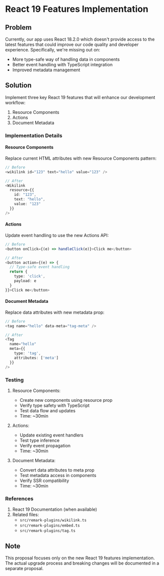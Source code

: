 # React 19 Features Implementation

## Problem
Currently, our app uses React 18.2.0 which doesn't provide access to the latest features that could improve our code quality and developer experience. Specifically, we're missing out on:
- More type-safe way of handling data in components
- Better event handling with TypeScript integration
- Improved metadata management

## Solution
Implement three key React 19 features that will enhance our development workflow:

1. Resource Components
2. Actions
3. Document Metadata

### Implementation Details

#### Resource Components
Replace current HTML attributes with new Resource Components pattern:

```typescript
// Before
<wikilink id="123" text="hello" value="123" />

// After
<Wikilink 
  resource={{ 
    id: "123", 
    text: "hello", 
    value: "123" 
  }} 
/>
```

#### Actions
Update event handling to use the new Actions API:

```typescript
// Before
<button onClick={(e) => handleClick(e)}>Click me</button>

// After
<button action={(e) => {
  // Type-safe event handling
  return {
    type: 'click',
    payload: e
  }
}}>Click me</button>
```

#### Document Metadata
Replace data attributes with new metadata prop:

```typescript
// Before
<tag name="hello" data-meta="tag-meta" />

// After
<Tag 
  name="hello" 
  meta={{
    type: 'tag',
    attributes: ['meta']
  }} 
/>
```

### Testing
1. Resource Components:
   - Create new components using resource prop
   - Verify type safety with TypeScript
   - Test data flow and updates
   - Time: ~30min

2. Actions:
   - Update existing event handlers
   - Test type inference
   - Verify event propagation
   - Time: ~30min

3. Document Metadata:
   - Convert data attributes to meta prop
   - Test metadata access in components
   - Verify SSR compatibility
   - Time: ~30min

### References
1. React 19 Documentation (when available)
2. Related files:
   - `src/remark-plugins/wikilink.ts`
   - `src/remark-plugins/embed.ts`
   - `src/remark-plugins/tag.ts`

## Note
This proposal focuses only on the new React 19 features implementation. The actual upgrade process and breaking changes will be documented in a separate proposal. 